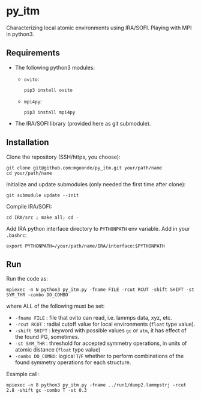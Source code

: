# py_itm

Characterizing local atomic environments using IRA/SOFI.
Playing with MPI in python3.

## Requirements

 - The following python3 modules:
   - `ovito`:

     ```
     pip3 install ovito
     ```

   - `mpi4py`:
     ```
     pip3 install mpi4py
     ```

 - The IRA/SOFI library (provided here as git submodule).

## Installation

Clone the repository (SSH/https, you choose):

```
git clone git@github.com:mgoonde/py_itm.git your/path/name
cd your/path/name
```

Initialize and update submodules (only needed the first time after clone):

```
git submodule update --init
```

Compile IRA/SOFI:

```
cd IRA/src ; make all; cd -
```

Add IRA python interface directory to `PYTHONPATH` env variable. Add in your `.bashrc`:

```
export PYTHONPATH=/your/path/name/IRA/interface:$PYTHONPATH
```

## Run

Run the code as:

```
mpiexec -n N python3 py_itm.py -fname FILE -rcut RCUT -shift SHIFT -st SYM_THR -combo DO_COMBO
```

where ALL of the following must be set:
 - `-fname FILE`    : file that ovito can read, i.e. lammps data, xyz, etc.
 - `-rcut RCUT`     : radial cutoff value for local environments (`float` type value).
 - `-shift SHIFT`   : keyword with possible values `gc` or `atm`, it has effect of the found PG, sometimes.
 - `-st SYM_THR`    : threshold for accepted symmetry operations, in units of atomic distance (`float` type value)
 - `-combo DO_COMBO`: logical `T`/`F` whether to perform combinations of the found symmetry operations for each structure.

Example call:

```
mpiexec -n 8 python3 py_itm.py -fname ../run1/dump2.lammpstrj -rcut 2.8 -shift gc -combo T -st 0.3
```


